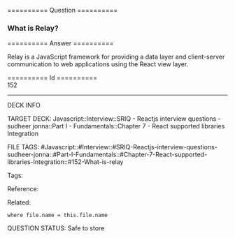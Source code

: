 ========== Question ==========  

### What is Relay?  

========== Answer ==========  

Relay is a JavaScript framework for providing a data layer and client-server
communication to web applications using the React view layer.

========== Id ==========  
152

---

DECK INFO

TARGET DECK: Javascript::Interview::SRIQ - Reactjs interview questions - sudheer jonna::Part I - Fundamentals::Chapter 7 - React supported libraries Integration

FILE TAGS: #Javascript::#Interview::#SRIQ-Reactjs-interview-questions-sudheer-jonna::#Part-I-Fundamentals::#Chapter-7-React-supported-libraries-Integration::#152-What-is-relay

Tags:

Reference:

Related:

```dataview
where file.name = this.file.name
```
QUESTION STATUS: Safe to store
